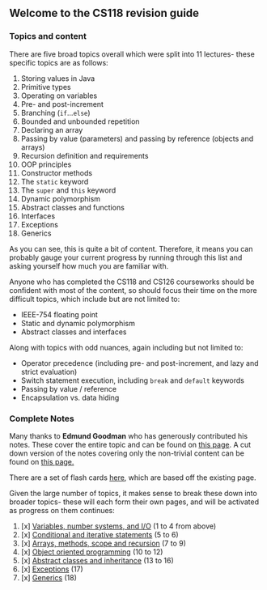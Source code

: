 ## Welcome to the CS118 revision guide

### Topics and content

There are five broad topics overall which were split into 11 lectures- these specific topics are as follows:

1. Storing values in Java
2. Primitive types
3. Operating on variables
4. Pre- and post-increment
5. Branching (`if`...`else`)
6. Bounded and unbounded repetition
7. Declaring an array
8. Passing by value (parameters) and passing by reference (objects and arrays)
9. Recursion definition and requirements
10. OOP principles
11. Constructor methods
12. The `static` keyword
13. The `super` and `this` keyword
14. Dynamic polymorphism
15. Abstract classes and functions
16. Interfaces
17. Exceptions
18. Generics

As you can see, this is quite a bit of content. Therefore, it means you can probably gauge your current progress by running through this list and asking yourself how much you are familiar with.

Anyone who has completed the CS118 and CS126 courseworks should be confident with most of the content, so should focus their time on the more difficult topics, which include but are not limited to:
 - IEEE-754 floating point
 - Static and dynamic polymorphism
 - Abstract classes and interfaces

Along with topics with odd nuances, again including but not limited to:
 - Operator precedence (including pre- and post-increment, and lazy and strict evaluation)
 - Switch statement execution, including `break` and `default` keywords
 - Passing by value / reference
 - Encapsulation vs. data hiding



### Complete Notes

Many thanks to **Edmund Goodman** who has generously contributed his notes. These cover the entire topic and can be found on [this page](./combined.html). A cut down version of the notes covering only the non-trivial content can be found on [this page.](cribSheet.html)

There are a set of flash cards [here](https://quizlet.com/_9qa4vn?x=1jqt&i=18al03), which are based off the existing page.



Given the large number of topics, it makes sense to break these down into broader topics- these will each form their own pages, and will be activated as progress on them continues:

1. [x] [Variables, number systems, and I/O](part1.md) (1 to 4 from above)
2. [x] [Conditional and iterative statements](part2.md) (5 to 6)
3. [x] [Arrays, methods, scope and recursion](part3.md) (7 to 9)
4. [x] [Object oriented programming](part4.md) (10 to 12)
5. [x] [Abstract classes and inheritance](part5.md) (13 to 16)
6. [x] [Exceptions](part6.md) (17)
7. [x] [Generics](part7.md) (18)

